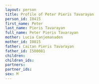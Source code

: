 ```yaml
---
layout: person
title: Profile of Peter Pieris Tavarayan
person_id: I0415
first_name: Peter
last_name: Pieris Tavarayan
full_name: Peter Pieris Tavarayan
mother: Lucia Canjemanaden
mother_id: I0815
father: Caitan Pieris Tavarayan
father_id: I500081
children:
children_ids:
partners:
partner_ids:
sex: M
---
```


